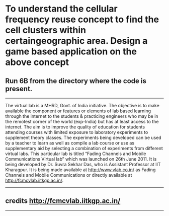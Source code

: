 # To understand the cellular frequency reuse concept to find the cell clusters within certaingeographic area. Design a game based application on the above concept

Run 6B from the directory where the code is present.
---
----------------------------------
The virtual lab is a MHRD, Govt. of India initiative. The objective is to make available the component or features or elements of lab based learning through the internet to the students & practicing engineers who may be in the remotest corner of the world (exp-India) but has at least access to the internet. The aim is to improve the quality of education for students attending courses with limited exposure to laboratory experiments to supplement theory classes. The experiments being developed can be used by a teacher to learn as well as compile a lab course or use as supplementary aid by selecting a combination of experiments from different virtual labs.
This particular lab is titled “Fading Channels and Mobile Communications Virtual lab” which was launched on 26th June 2011. It is being developed by Dr. Suvra Sekhar Das, who is Assistant Professor at IIT Kharagpur. It is being made available at http://www.vlab.co.in/ as Fading Channels and Mobile Communications or directly available at http://fcmcvlab.iitkgp.ac.in/.

---

credits
http://fcmcvlab.iitkgp.ac.in/
---
-------